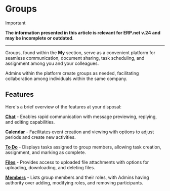 # Groups

> [!IMPORTANT]
> 
> **The information presented in this article is relevant for ERP.net v.24** **and may be incomplete or outdated**.

---

Groups, found within the **My** section, serve as a convenient platform for seamless communication, document sharing, task scheduling, and assignment among you and your colleagues.

Admins within the platform create groups as needed, facilitating collaboration among individuals within the same company.

## Features 

Here's a brief overview of the features at your disposal:

**[Chat](https://docs.erp.net/tech/modules/my/groups/features-in-groups.html#chat)** - Enables rapid communication with message previewing, replying, and editing capabilities.

**[Calendar](https://docs.erp.net/tech/modules/my/groups/features-in-groups.html#calendar)** - Facilitates event creation and viewing with options to adjust periods and create new activities.

**[To Do](https://docs.erp.net/tech/modules/my/groups/features-in-groups.html#to-do)** - Displays tasks assigned to group members, allowing task creation, assignment, and marking as complete.

**[Files](https://docs.erp.net/tech/modules/my/groups/features-in-groups.html#files)** - Provides access to uploaded file attachments with options for uploading, downloading, and deleting files.

**[Members](https://docs.erp.net/tech/modules/my/groups/features-in-groups.html#members)** - Lists group members and their roles, with Admins having authority over adding, modifying roles, and removing participants.
